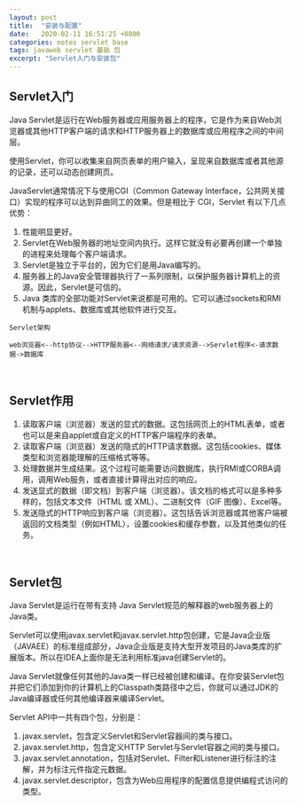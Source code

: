```yaml
---
layout: post
title:  "安装与配置"
date:   2020-02-11 16:51:25 +0800
categories: notes servlet base
tags: javaweb servlet 基础 包
excerpt: "Servlet入门与安装包"
---
```


## Servlet入门

Java Servlet是运行在Web服务器或应用服务器上的程序，它是作为来自Web浏览器或其他HTTP客户端的请求和HTTP服务器上的数据库或应用程序之间的中间层。

使用Servlet，你可以收集来自网页表单的用户输入，呈现来自数据库或者其他源的记录，还可以动态创建网页。

JavaServlet通常情况下与使用CGI（Common Gateway Interface，公共网关接口）实现的程序可以达到异曲同工的效果。但是相比于 CGI，Servlet 有以下几点优势：

1. 性能明显更好。
2. Servlet在Web服务器的地址空间内执行。这样它就没有必要再创建一个单独的进程来处理每个客户端请求。
3. Servlet是独立于平台的，因为它们是用Java编写的。
4. 服务器上的Java安全管理器执行了一系列限制，以保护服务器计算机上的资源。因此，Servlet是可信的。
5. Java 类库的全部功能对Servlet来说都是可用的。它可以通过sockets和RMI机制与applets、数据库或其他软件进行交互。

```terminal
Servlet架构

web浏览器<--http协议-->HTTP服务器<--网络请求/请求资源-->Servlet程序<-请求数据->数据库
```

&emsp;

## Servlet作用

1. 读取客户端（浏览器）发送的显式的数据。这包括网页上的HTML表单，或者也可以是来自applet或自定义的HTTP客户端程序的表单。
2. 读取客户端（浏览器）发送的隐式的HTTP请求数据。这包括cookies、媒体类型和浏览器能理解的压缩格式等等。
3. 处理数据并生成结果。这个过程可能需要访问数据库，执行RMI或CORBA调用，调用Web服务，或者直接计算得出对应的响应。
4. 发送显式的数据（即文档）到客户端（浏览器）。该文档的格式可以是多种多样的，包括文本文件（HTML 或 XML）、二进制文件（GIF 图像）、Excel等。
5. 发送隐式的HTTP响应到客户端（浏览器）。这包括告诉浏览器或其他客户端被返回的文档类型（例如HTML），设置cookies和缓存参数，以及其他类似的任务。

&emsp;

## Servlet包

Java Servlet是运行在带有支持 Java Servlet规范的解释器的web服务器上的Java类。

Servlet可以使用javax.servlet和javax.servlet.http包创建，它是Java企业版（JAVAEE）的标准组成部分，Java企业版是支持大型开发项目的Java类库的扩展版本。所以在IDEA上面你是无法利用标准java创建Servlet的。

Java Servlet就像任何其他的Java类一样已经被创建和编译。在你安装Servlet包并把它们添加到你的计算机上的Classpath类路径中之后，你就可以通过JDK的Java编译器或任何其他编译器来编译Servlet。

Servlet API中一共有四个包，分别是：

1. javax.servlet，包含定义Servlet和Servlet容器间的类与接口。
2. javax.servlet.http，包含定义HTTP Servlet与Servlet容器之间的类与接口。
3. javax.servlet.annotation，包括对Servlet、Filter和Listener进行标注的注解，并为标注元件指定元数据。
4. javax.servlet.descriptor，包含为Web应用程序的配置信息提供编程式访问的类型。
